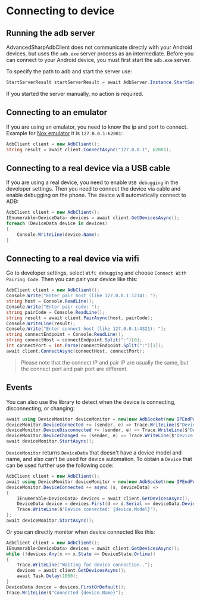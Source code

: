 # Connecting to device

## Running the adb server
AdvancedSharpAdbClient does not communicate directly with your Android devices, but uses the `adb.exe` server process as an intermediate. Before you can connect to your Android device, you must first start the `adb.exe` server.

To specify the path to adb and start the server use:
```csharp
StartServerResult startServerResult = await AdbServer.Instance.StartServerAsync("platform-tools\\adb.exe", false, CancellationToken.None);
```
If you started the server manually, no action is required.

## Connecting to an emulator
If you are using an emulator, you need to know the ip and port to connect. Example for [Nox emulator](https://en.bignox.com/) it is `127.0.0.1:62001`:
```csharp
AdbClient client = new AdbClient();
string result = await client.ConnectAsync("127.0.0.1", 62001);
```

## Connecting to a real device via a USB cable
If you are using a real device, you need to enable `USB debugging` in the developer settings. Then you need to connect the device via cable and enable debugging on the phone. The device will automatically connect to ADB:
```csharp
AdbClient client = new AdbClient();
IEnumerable<DeviceData> devices = await client.GetDevicesAsync();
foreach (DeviceData device in devices)
{
    Console.WriteLine(device.Name);
}
```

## Connecting to a real device via wifi
Go to developer settings, select `Wifi debugging` and choose `Connect With Pairing Code`. Then you can pair your device like this:
```csharp
AdbClient client = new AdbClient();
Console.Write("Enter pair host (like 127.0.0.1:1234): ");
string host = Console.ReadLine();
Console.Write("Enter pair code: ");
string pairCode = Console.ReadLine();
string result = await client.PairAsync(host, pairCode);
Console.WriteLine(result);
Console.Write("Enter connect host (like 127.0.0.1:4321): ");
string connectEndpoint = Console.ReadLine();
string connectHost = connectEndpoint.Split(":")[0];
int connectPort = int.Parse(connectEndpoint.Split(":")[1]);
await client.ConnectAsync(connectHost, connectPort);
```

> Please note that the connect IP and pair IP are usually the same, but the connect port and pair port are different.

## Events
You can also use the library to detect when the device is connecting, disconnecting, or changing:
```csharp
await using DeviceMonitor deviceMonitor = new(new AdbSocket(new IPEndPoint(IPAddress.Loopback, AdbClient.AdbServerPort)));
deviceMonitor.DeviceConnected += (sender, e) => Trace.WriteLine($"Device connected: {e.Device}");
deviceMonitor.DeviceDisconnected += (sender, e) => Trace.WriteLine($"Device disconnected: {e.Device}");
deviceMonitor.DeviceChanged += (sender, e) => Trace.WriteLine($"Device state changed: {e.Device} {e.OldState} -> {e.NewState}");
await deviceMonitor.StartAsync();
```

`DeviceMonitor` returns `DeviceData` that doesn't have a device model and name, and also can't be used for device automation. To obtain a `Device` that can be used further use the following code:
```csharp
AdbClient client = new AdbClient();
await using DeviceMonitor deviceMonitor = new(new AdbSocket(new IPEndPoint(IPAddress.Loopback, AdbClient.AdbServerPort)));
deviceMonitor.DeviceConnected += async (s, deviceData) =>
{
    IEnumerable<DeviceData> devices = await client.GetDevicesAsync();
    DeviceData device = devices.First(d => d.Serial == deviceData.Device.Serial);
    Trace.WriteLine($"Device connected: {device.Model}");
};
await deviceMonitor.StartAsync();
```

Or you can directly monitor when device connected like this:
```csharp
AdbClient client = new AdbClient();
IEnumerable<DeviceData> devices = await client.GetDevicesAsync();
while (!devices.Any(x => x.State == DeviceState.Online)) 
{
    Trace.WriteLine("Waiting for device connection..");
    devices = await client.GetDevicesAsync();
    await Task.Delay(1000);
}
DeviceData device = devices.FirstOrDefault();
Trace.WriteLine($"Connected {device.Name}");
```
